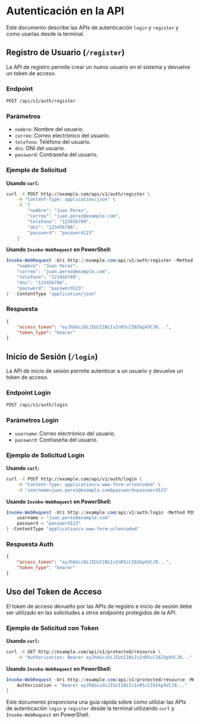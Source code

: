 # Autenticación en la API

Este documento describe las APIs de autenticación `login` y `register` y cómo usarlas desde la terminal.

## Registro de Usuario (`/register`)

La API de registro permite crear un nuevo usuario en el sistema y devuelve un token de acceso.

### Endpoint

```sh
POST /api/v1/auth/register
```

### Parámetros

- `nombre`: Nombre del usuario.
- `correo`: Correo electrónico del usuario.
- `telefono`: Teléfono del usuario.
- `dni`: DNI del usuario.
- `password`: Contraseña del usuario.

### Ejemplo de Solicitud

**Usando `curl`:**

```bash
curl -X POST http://example.com/api/v1/auth/register \
    -H "Content-Type: application/json" \
    -d '{
        "nombre": "Juan Perez",
        "correo": "juan.perez@example.com",
        "telefono": "123456789",
        "dni": "12345678A",
        "password": "password123"
    }'
```

**Usando `Invoke-WebRequest` en PowerShell:**

```powershell
Invoke-WebRequest -Uri http://example.com/api/v1/auth/register -Method POST -Body '{
    "nombre": "Juan Perez",
    "correo": "juan.perez@example.com",
    "telefono": "123456789",
    "dni": "12345678A",
    "password": "password123"
}' -ContentType "application/json"
```

### Respuesta

```json
{
    "access_token": "eyJhbGciOiJIUzI1NiIsInR5cCI6IkpXVCJ9...",
    "token_type": "bearer"
}
```

## Inicio de Sesión (`/login`)

La API de inicio de sesión permite autenticar a un usuario y devuelve un token de acceso.

### Endpoint Login

```sh
POST /api/v1/auth/login
```

### Parámetros Login

- `username`: Correo electrónico del usuario.
- `password`: Contraseña del usuario.

### Ejemplo de Solicitud Login

**Usando `curl`:**

```bash
curl -X POST http://example.com/api/v1/auth/login \
    -H "Content-Type: application/x-www-form-urlencoded" \
    -d 'username=juan.perez@example.com&password=password123'
```

**Usando `Invoke-WebRequest` en PowerShell:**

```powershell
Invoke-WebRequest -Uri http://example.com/api/v1/auth/login -Method POST -Body @{
    username = "juan.perez@example.com"
    password = "password123"
} -ContentType "application/x-www-form-urlencoded"
```

### Respuesta Auth

```json
{
    "access_token": "eyJhbGciOiJIUzI1NiIsInR5cCI6IkpXVCJ9...",
    "token_type": "bearer"
}
```

## Uso del Token de Acceso

El token de acceso devuelto por las APIs de registro e inicio de sesión debe ser utilizado en las solicitudes a otros endpoints protegidos de la API.

### Ejemplo de Solicitud con Token

**Usando `curl`:**

```bash
curl -X GET http://example.com/api/v1/protected/resource \
    -H "Authorization: Bearer eyJhbGciOiJIUzI1NiIsInR5cCI6IkpXVCJ9..."
```

**Usando `Invoke-WebRequest` en PowerShell:**

```powershell
Invoke-WebRequest -Uri http://example.com/api/v1/protected/resource -Method GET -Headers @{
    Authorization = "Bearer eyJhbGciOiJIUzI1NiIsInR5cCI6IkpXVCJ9..."
}
```

Este documento proporciona una guía rápida sobre cómo utilizar las APIs de autenticación `login` y `register` desde la terminal utilizando `curl` y `Invoke-WebRequest` en PowerShell.
